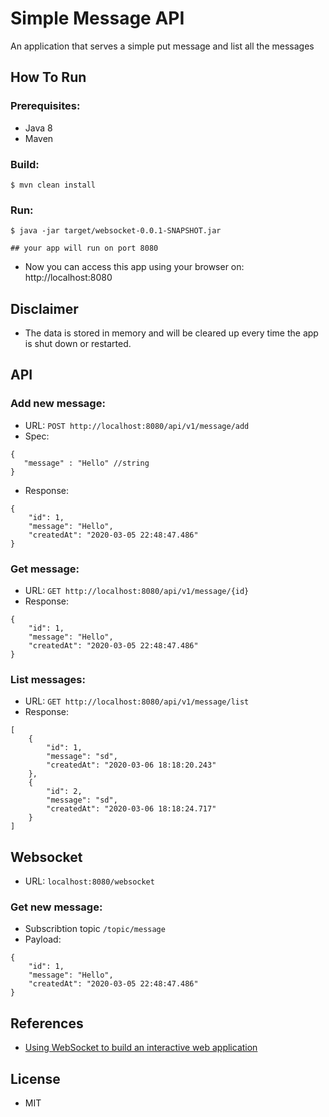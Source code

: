 # Simple Message API
An application that serves a simple put message and list all the messages

## How To Run
### Prerequisites:
* Java 8
* Maven

### Build:
```$xslt
$ mvn clean install
```

### Run:
```$xslt
$ java -jar target/websocket-0.0.1-SNAPSHOT.jar

## your app will run on port 8080
```
* Now you can access this app using your browser on: http://localhost:8080

## Disclaimer
* The data is stored in memory and will be cleared up every time the app is shut down or restarted.

## API
### Add new message:
* URL: ```POST http://localhost:8080/api/v1/message/add```
* Spec: 

```$xslt
{
   "message" : "Hello" //string
}
```
* Response:
```$xslt
{
    "id": 1,
    "message": "Hello",
    "createdAt": "2020-03-05 22:48:47.486"
}
```


### Get message:
* URL: ```GET http://localhost:8080/api/v1/message/{id}```
* Response:
```$xslt
{
    "id": 1,
    "message": "Hello",
    "createdAt": "2020-03-05 22:48:47.486"
}
```

### List messages:
* URL: ```GET http://localhost:8080/api/v1/message/list```
* Response:
```$xslt
[
    {
        "id": 1,
        "message": "sd",
        "createdAt": "2020-03-06 18:18:20.243"
    },
    {
        "id": 2,
        "message": "sd",
        "createdAt": "2020-03-06 18:18:24.717"
    }
]
```

## Websocket
* URL: ```localhost:8080/websocket```

### Get new message:
* Subscribtion topic ```/topic/message``` 
* Payload:
```aidl
{
    "id": 1,
    "message": "Hello",
    "createdAt": "2020-03-05 22:48:47.486"
}
```

## References
* [Using WebSocket to build an interactive web application](https://spring.io/guides/gs/messaging-stomp-websocket/)

## License
* MIT
